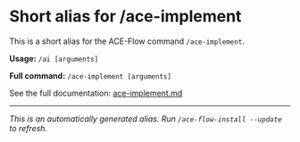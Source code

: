 # Short alias for /ace-implement

This is a short alias for the ACE-Flow command `/ace-implement`.

**Usage:** `/ai [arguments]`

**Full command:** `/ace-implement [arguments]`

See the full documentation: [ace-implement.md](./ace-implement.md)

---

*This is an automatically generated alias. Run `/ace-flow-install --update` to refresh.*

